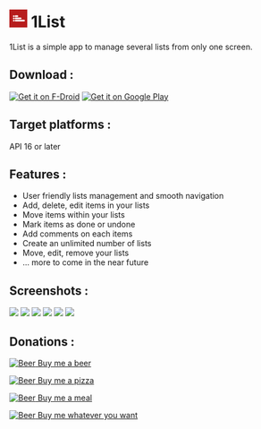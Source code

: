 # <img src="icon.png" width="32" /> 1List

1List is a simple app to manage several lists from only one screen.

## Download :
[<img src="https://fdroid.gitlab.io/artwork/badge/get-it-on.png"
     alt="Get it on F-Droid"
     height="80">](https://f-droid.org/packages/com.lolo.io.onelist/)
[<img src="https://play.google.com/intl/en_us/badges/images/generic/en-play-badge.png"
     alt="Get it on Google Play"
     height="80">](https://play.google.com/store/apps/details?id=com.lolo.io.onelist)

## Target platforms :

API 16 or later

## Features :

-   User friendly lists management and smooth navigation
-   Add, delete, edit items in your lists
-   Move items within your lists
-   Mark items as done or undone
-   Add comments on each items
-   Create an unlimited number of lists
-   Move, edit, remove your lists
-   ... more to come in the near future

## Screenshots :

<img src="fastlane/metadata/android/en-US/images/phoneScreenshots/screen1.png" width="200" /> <img src="fastlane/metadata/android/en-US/images/phoneScreenshots/screen2.png" width="200" /> <img src="fastlane/metadata/android/en-US/images/phoneScreenshots/screen3.png" width="200" /> <img src="fastlane/metadata/android/en-US/images/phoneScreenshots/screen4.png" width="200" /> <img src="fastlane/metadata/android/en-US/images/phoneScreenshots/screen5.png" width="200" /> <img src="fastlane/metadata/android/en-US/images/phoneScreenshots/screen6.png" width="200" />

## Donations :

[<img src="https://image.flaticon.com/icons/svg/931/931949.svg?sanitize=true"
     alt="Beer"
     height="20"> Buy me a beer](https://www.paypal.me/loicteyssier/5)

[<img src="https://image.flaticon.com/icons/svg/1404/1404894.svg?sanitize=true"
     alt="Beer"
     height="20"> Buy me a pizza](https://www.paypal.me/loicteyssier/10)

[<img src="https://image.flaticon.com/icons/svg/2424/2424721.svg?sanitize=true"
     alt="Beer"
     height="20"> Buy me a meal](https://www.paypal.me/loicteyssier/20)

[<img src="https://image.flaticon.com/icons/svg/535/535183.svg?sanitize=true"
     alt="Beer"
     height="20"> Buy me whatever you want](https://www.paypal.me/loicteyssier)
